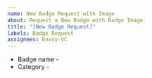 ```yaml
---
name: New Badge Request with Image
about: Request a New Badge with Badge Image.
title: "[New Badge Request]"
labels: Badge Request
assignees: Envoy-VC
---
```


- Badge name -
- Category -
